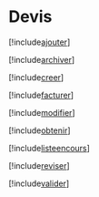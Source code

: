 # Devis

[!include[ajouter](devis.ajouter.autogen.md)]

[!include[archiver](devis.archiver.autogen.md)]

[!include[creer](devis.creer.autogen.md)]

[!include[facturer](devis.facturer.autogen.md)]

[!include[modifier](devis.modifier.autogen.md)]

[!include[obtenir](devis.obtenir.autogen.md)]

[!include[listeencours](devis.listeencours.autogen.md)]

[!include[reviser](devis.reviser.autogen.md)]

[!include[valider](devis.valider.autogen.md)]












































































































